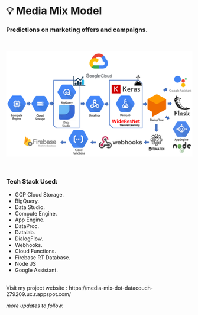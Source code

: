 # 💡 Media Mix Model
### Predictions on marketing offers and campaigns.<br>
  <br>
<p align="center">
  <kbd>
  <img src="https://github.com/rjrockzz/media-mix-model/blob/master/updated.png">
  </kbd>  
</p><br>

### Tech Stack Used:
  * GCP Cloud Storage.
  * BigQuery.
  * Data Studio.
  * Compute Engine.
  * App Engine.
  * DataProc.
  * Datalab.
  * DialogFlow.
  * Webhooks.
  * Cloud Functions.
  * Firebase RT Database.
  * Node JS
  * Google Assistant.

<br>
Visit my project website : https://media-mix-dot-datacouch-279209.uc.r.appspot.com/ <br>

_more updates to follow._
